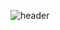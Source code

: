 ![header](https://capsule-render.vercel.app/api?type=waving&color=gradient&height=160&section=header&text=nandev%20&fontSize=50&fontAlignY=40&animation=fadeIn&desc=font-end&descSize=20&descAlign=85&descAlignY=58)

<!--
**nandev-parkk/nandev-parkk** is a ✨ _special_ ✨ repository because its `README.md` (this file) appears on your GitHub profile.

Here are some ideas to get you started:

- 🔭 I’m currently working on ...
- 🌱 I’m currently learning ...
- 👯 I’m looking to collaborate on ...
- 🤔 I’m looking for help with ...
- 💬 Ask me about ...
- 📫 How to reach me: ...
- 😄 Pronouns: ...
- ⚡ Fun fact: ...
-->
